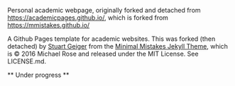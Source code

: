 Personal academic webpage, originally forked and detached from https://academicpages.github.io/, which is forked from https://mmistakes.github.io/

A Github Pages template for academic websites. This was forked (then detached) by [Stuart Geiger](https://github.com/staeiou) from the [Minimal Mistakes Jekyll Theme](https://mmistakes.github.io/minimal-mistakes/), which is © 2016 Michael Rose and released under the MIT License. See LICENSE.md.

** Under progress **


